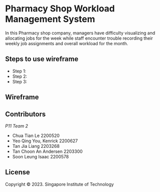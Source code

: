 # Pharmacy Shop Workload Management System
In this Pharmacy shop company, managers have difficulty visualizing and allocating jobs for the week while staff encounter trouble recording their weekly job assignments and overall workload for the month.


## Steps to use wireframe
- Step 1:
- Step 2:
- Step 3:

## Wireframe


## Contributors
*P11 Team 2*
- Chua Tian Le 2200520
- Yeo Qing You, Kenrick 2200627
- Tan Jia Liang 2203268
- Tan Choon An Andersen 2203300
- Soon Leung Isaac 2200578

## License
Copyright © 2023. Singapore Institute of Technology
